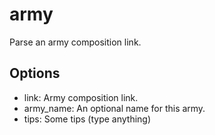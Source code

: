 # army

Parse an army composition link.

## Options

* link: Army composition link.
* army\_name: An optional name for this army.
* tips: Some tips (type anything)
